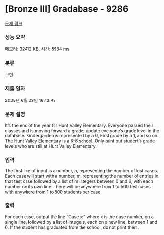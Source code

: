 # [Bronze III] Gradabase - 9286 

[문제 링크](https://www.acmicpc.net/problem/9286) 

### 성능 요약

메모리: 32412 KB, 시간: 5984 ms

### 분류

구현

### 제출 일자

2025년 6월 23일 16:13:45

### 문제 설명

<p>It’s the end of the year for Hunt Valley Elementary. Everyone passed their classes and is moving forward a grade; update everyone’s grade level in the database. Kindergarden is represented by a 0, First grade by a 1, and so on. The Hunt Valley Elementary is a K-6 school. Only print out student’s grade levels who are still at Hunt Valley Elementary.</p>

### 입력 

 <p>The first line of input is a number, n, representing the number of test cases. Each case will start with a number, m, representing the number of entries in that test case followed by a list of m integers between 0 and 6, with each number on its own line. There will be anywhere from 1 to 500 test cases with anywhere from 1 to 500 students per case</p>

### 출력 

 <p>For each case, output the line “Case x:” where x is the case number, on a single line, followed by a list of integers, each on a new line, between 1 and 6. If the student has graduated from the school, do not print them.</p>


